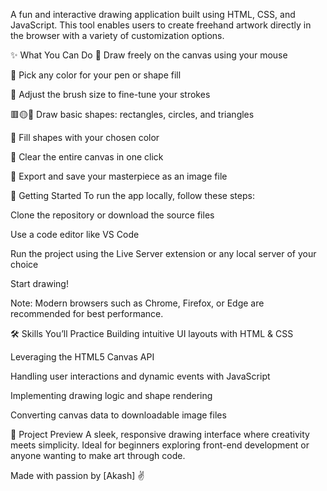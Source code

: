 A fun and interactive drawing application built using HTML, CSS, and JavaScript. This tool enables users to create freehand artwork directly in the browser with a variety of customization options.

✨ What You Can Do
🎯 Draw freely on the canvas using your mouse

🎨 Pick any color for your pen or shape fill

🔧 Adjust the brush size to fine-tune your strokes

🟥🟡🔺 Draw basic shapes: rectangles, circles, and triangles

🧺 Fill shapes with your chosen color

🧹 Clear the entire canvas in one click

💾 Export and save your masterpiece as an image file

🚀 Getting Started
To run the app locally, follow these steps:

Clone the repository or download the source files

Use a code editor like VS Code

Run the project using the Live Server extension or any local server of your choice

Start drawing!

Note: Modern browsers such as Chrome, Firefox, or Edge are recommended for best performance.

🛠️ Skills You’ll Practice
Building intuitive UI layouts with HTML & CSS

Leveraging the HTML5 Canvas API

Handling user interactions and dynamic events with JavaScript

Implementing drawing logic and shape rendering

Converting canvas data to downloadable image files

📸 Project Preview
A sleek, responsive drawing interface where creativity meets simplicity. Ideal for beginners exploring front-end development or anyone wanting to make art through code.

Made with passion by [Akash] ✌️
